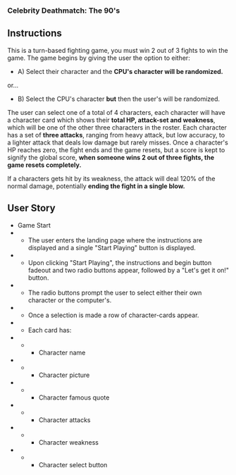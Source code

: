 ### Celebrity Deathmatch: The 90's

## Instructions
This is a turn-based fighting game, you must win 2 out of 3 fights to win the game. The game begins by giving the user the option to either:

* A) Select their character and the **CPU's character will be randomized.**

or...

* B) Select the CPU's character **but** then the user's will be randomized.

The user can select one of a total of 4 characters, each character will have a character card which shows their **total HP, attack-set and weakness**, which will be one of the other three characters in the roster. Each character has a set of **three attacks**, ranging from heavy attack, but low accuracy, to a lighter attack that deals low damage but rarely misses. Once a character's HP reaches zero, the fight ends and the game resets, but a score is kept to signify the global score, **when someone wins 2 out of three fights, the game resets completely.**

If a characters gets hit by its weakness, the attack will deal 120% of the normal damage, potentially **ending the fight in a single blow.**

## User Story
* Game Start
* * The user enters the landing page where the instructions are displayed and a single "Start Playing" button is displayed.
* * Upon clicking "Start Playing", the instructions and begin button fadeout and two radio buttons appear, followed by a "Let's get it on!" button.
* * The radio buttons prompt the user to select either their own character or the computer's.
* * Once a selection is made a row of character-cards appear.
* * Each card has:
* * * Character name
* * * Character picture
* * * Character famous quote
* * * Character attacks
* * * Character weakness
* * * Character select button